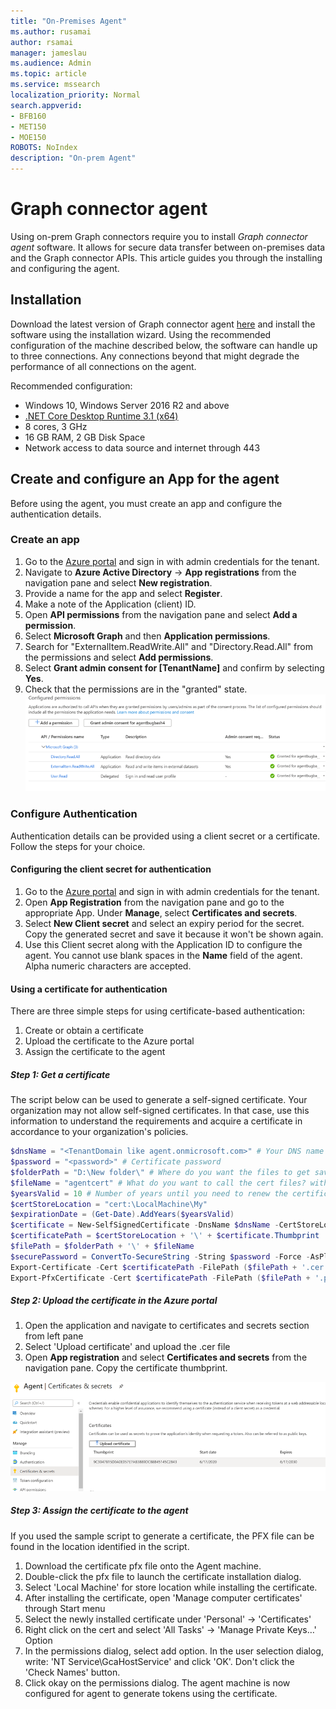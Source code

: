 ```yaml
--- 
title: "On-Premises Agent" 
ms.author: rusamai 
author: rsamai 
manager: jameslau 
ms.audience: Admin 
ms.topic: article 
ms.service: mssearch 
localization_priority: Normal 
search.appverid: 
- BFB160 
- MET150 
- MOE150 
ROBOTS: NoIndex
description: "On-prem Agent" 
--- 
```


# Graph connector agent

Using on-prem Graph connectors require you to install *Graph connector agent* software. It allows for secure data transfer between on-premises data and the Graph connector APIs. This article guides you through the installing and configuring the agent.

## Installation

Download the latest version of Graph connector agent [here](https://aka.ms/gcadownload) and install the software using the installation wizard. Using the recommended configuration of the machine described below, the software can handle up to three connections. Any connections beyond that might degrade the performance of all connections on the agent.

Recommended configuration:

* Windows 10, Windows Server 2016 R2 and above
* [.NET Core Desktop Runtime 3.1 (x64)](https://dotnet.microsoft.com/download/dotnet-core/3.1)
* 8 cores, 3 GHz
* 16 GB RAM, 2 GB Disk Space
* Network access to data source and internet through 443

## Create and configure an App for the agent  

Before using the agent, you must create an app and configure the authentication details.

### Create an app

1. Go to the [Azure portal](https://portal.azure.com) and sign in with admin credentials for the tenant.
2. Navigate to **Azure Active Directory** -> **App registrations** from the navigation pane and select **New registration**.
3. Provide a name for the app and select **Register**.
4. Make a note of the Application (client) ID.
5. Open **API permissions** from the navigation pane and select **Add a permission**.
6. Select **Microsoft Graph** and then **Application permissions**.
7. Search for "ExternalItem.ReadWrite.All" and "Directory.Read.All" from the permissions and select **Add permissions**.
8. Select **Grant admin consent for [TenantName]** and confirm by selecting **Yes**.
9. Check that the permissions are in the "granted" state.
     ![Permissions shown as granted in green on right hand column.](media/onprem-agent/granted-state.png)

### Configure Authentication

Authentication details can be provided using a client secret or a certificate. Follow the steps for your choice.

#### Configuring the client secret for authentication

1. Go to the [Azure portal](https://portal.azure.com) and sign in with admin credentials for the tenant.
2. Open **App Registration** from the navigation pane and go to the appropriate App. Under **Manage**, select **Certificates and secrets**.
3. Select **New Client secret** and select an expiry period for the secret. Copy the generated secret and save it because it won't be shown again.
4. Use this Client secret along with the Application ID to configure the agent. You cannot use blank spaces in the **Name** field of the agent. Alpha numeric characters are accepted.

#### Using a certificate for authentication

There are three simple steps for using certificate-based authentication:

1. Create or obtain a certificate
1. Upload the certificate to the Azure portal
1. Assign the certificate to the agent

##### Step 1: Get a certificate

The script below can be used to generate a self-signed certificate. Your organization may not allow self-signed certificates. In that case, use this information to understand the requirements and acquire a certificate in accordance to your organization's policies.

```Powershell
$dnsName = "<TenantDomain like agent.onmicrosoft.com>" # Your DNS name
$password = "<password>" # Certificate password
$folderPath = "D:\New folder\" # Where do you want the files to get saved to? The folder needs to exist.
$fileName = "agentcert" # What do you want to call the cert files? without the file extension
$yearsValid = 10 # Number of years until you need to renew the certificate
$certStoreLocation = "cert:\LocalMachine\My"
$expirationDate = (Get-Date).AddYears($yearsValid)
$certificate = New-SelfSignedCertificate -DnsName $dnsName -CertStoreLocation $certStoreLocation -NotAfter $expirationDate -KeyExportPolicy Exportable -KeySpec Signature
$certificatePath = $certStoreLocation + '\' + $certificate.Thumbprint
$filePath = $folderPath + '\' + $fileName
$securePassword = ConvertTo-SecureString -String $password -Force -AsPlainText
Export-Certificate -Cert $certificatePath -FilePath ($filePath + '.cer')
Export-PfxCertificate -Cert $certificatePath -FilePath ($filePath + '.pfx') -Password $securePassword
```

##### Step 2: Upload the certificate in the Azure portal

1. Open the application and navigate to certificates and secrets section from left pane
1. Select 'Upload certificate' and upload the .cer file
1. Open **App registration** and select **Certificates and secrets** from the navigation pane. Copy the certificate thumbprint.

![List of thumbrint certificates when Certificates and secrets is selected in the left pane](media/onprem-agent/certificates.png)

##### Step 3: Assign the certificate to the agent

If you used the sample script to generate a certificate, the PFX file can be found in the location identified in the script.

1. Download the certificate pfx file onto the Agent machine.
1. Double-click the pfx file to launch the certificate installation dialog.
1. Select 'Local Machine' for store location while installing the certificate.
1. After installing the certificate, open 'Manage computer certificates' through Start menu
1. Select the newly installed certificate under 'Personal' -> 'Certificates'
1. Right click on the cert and select 'All Tasks' -> 'Manage Private Keys…' Option
1. In the permissions dialog, select add option. In the user selection dialog, write: 'NT Service\GcaHostService' and click 'OK'. Don't click the 'Check Names' button.
1. Click okay on the permissions dialog. The agent machine is now configured for agent to generate tokens using the certificate.
